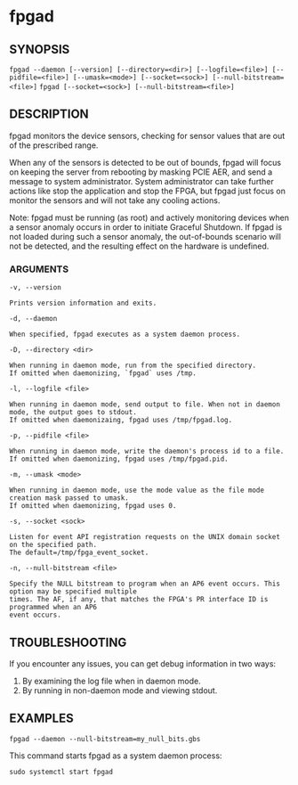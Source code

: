 # fpgad #

## SYNOPSIS ##
`fpgad --daemon [--version] [--directory=<dir>] [--logfile=<file>] [--pidfile=<file>] [--umask=<mode>] [--socket=<sock>] [--null-bitstream=<file>]`
`fpgad [--socket=<sock>] [--null-bitstream=<file>]`

## DESCRIPTION ##
fpgad monitors the device sensors, checking for sensor values that are out of the prescribed range. 

When any of the sensors is detected to be out of bounds, fpgad will focus on keeping the server from rebooting by masking PCIE AER, and send a message to system administrator. System administrator can take further actions like stop the application and stop the FPGA, but fpgad just focus on monitor the sensors and will not take any cooling actions. 

Note: fpgad must be running (as root) and actively monitoring devices when a sensor anomaly occurs in order to initiate Graceful Shutdown.  If fpgad is not loaded during such a sensor anomaly, the out-of-bounds scenario will not be detected, and the resulting effect on the hardware is undefined.

### ARGUMENTS ##

`-v, --version`

    Prints version information and exits.

`-d, --daemon`

    When specified, fpgad executes as a system daemon process.

`-D, --directory <dir>`

    When running in daemon mode, run from the specified directory.
    If omitted when daemonizing, `fpgad` uses /tmp.

`-l, --logfile <file>`

    When running in daemon mode, send output to file. When not in daemon mode, the output goes to stdout.
    If omitted when daemonizaing, fpgad uses /tmp/fpgad.log.

`-p, --pidfile <file>`

    When running in daemon mode, write the daemon's process id to a file.
    If omitted when daemonizing, fpgad uses /tmp/fpgad.pid.

`-m, --umask <mode>`

    When running in daemon mode, use the mode value as the file mode creation mask passed to umask.
    If omitted when daemonizing, fpgad uses 0.

`-s, --socket <sock>`

    Listen for event API registration requests on the UNIX domain socket on the specified path. 
    The default=/tmp/fpga_event_socket. 

`-n, --null-bitstream <file>`

    Specify the NULL bitstream to program when an AP6 event occurs. This option may be specified multiple
    times. The AF, if any, that matches the FPGA's PR interface ID is programmed when an AP6
    event occurs.

## TROUBLESHOOTING ##

If you encounter any issues, you can get debug information in two ways:

1. By examining the log file when in daemon mode.
2. By running in non-daemon mode and viewing stdout.

## EXAMPLES ##

`fpgad --daemon --null-bitstream=my_null_bits.gbs`

This command starts fpgad as a system daemon process:
```console
sudo systemctl start fpgad
```
